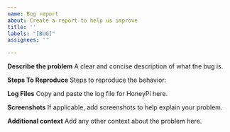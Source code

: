 ```yaml
---
name: Bug report
about: Create a report to help us improve
title: ''
labels: "[BUG]"
assignees: ''

---
```


**Describe the problem**
A clear and concise description of what the bug is.

**Steps To Reproduce**
Steps to reproduce the behavior:

**Log Files**
Copy and paste the log file for HoneyPi here.

**Screenshots**
If applicable, add screenshots to help explain your problem.

**Additional context**
Add any other context about the problem here.
